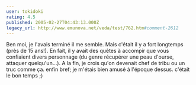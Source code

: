 ```yaml
---
user: tokidoki
rating: 4.5
published: 2005-02-27T04:43:13.000Z
legacy_url: http://www.emunova.net/veda/test/762.htm#comment-2612
---
```

Ben moi, je l'avais terminé il me semble. Mais c'était il y a fort longtemps (près de 15 ans!). En fait, il y avait des quêtes à accompir que vous confiaient divers personnage (du genre récupérer une peau d'ourse, attaquer quelqu'un...). A la fin, je crois qu'on devenait chef de tribu ou un truc comme ça. enfin bref; je m'étais bien amusé à l'époque dessus. c'était le bon temps ;)
